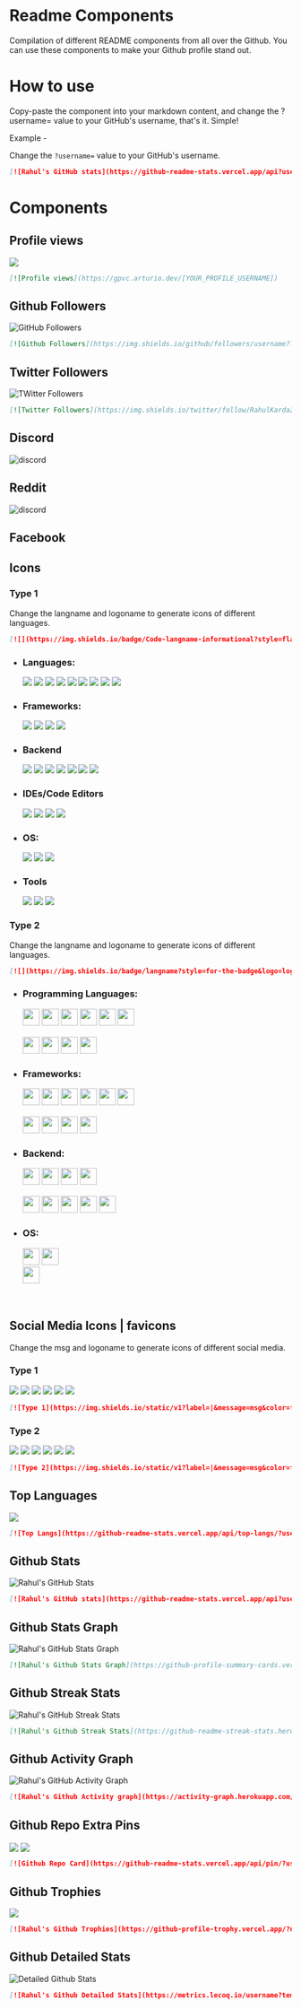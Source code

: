 # Readme Components
Compilation of different README components from all over the Github. You can use these components to make your Github profile stand out.

# How to use
Copy-paste the component into your markdown content, and change the ?username= value to your GitHub's username, that's it. Simple!

Example - 

Change the `?username=` value to your GitHub's username.

```md
[![Rahul's GitHub stats](https://github-readme-stats.vercel.app/api?username=rahulkarda)](https://github.com/rahulkarda/readme-components)
```

# Components

## Profile views
<img src="https://gpvc.arturio.dev/rahulkarda" align="center">

```md
[![Profile views](https://gpvc.arturio.dev/[YOUR_PROFILE_USERNAME])
```

## Github Followers
<img src="https://img.shields.io/github/followers/rahulkarda?label=Followers&logo=GitHub&style=for-the-badge" alt="GitHub Followers" />


```md
[![Github Followers](https://img.shields.io/github/followers/username?label=Followers&logo=GitHub&style=for-the-badge)
```

## Twitter Followers
<img src="https://img.shields.io/twitter/follow/RahulKarda2002?label=Twitter&logo=twitter&style=for-the-badge&color=blue" alt="TWitter Followers"/>

```md
[![Twitter Followers](https://img.shields.io/twitter/follow/RahulKarda2002?label=Twitter&logo=twitter&style=for-the-badge&color=blue)
```

## Discord
<img src="https://img.shields.io/badge/Discord-7289DA?style=for-the-badge&logo=discord&logoColor=white" alt="discord"/>

## Reddit
<img src="https://aleen42.github.io/badges/src/reddit.svg" alt="discord"/>

## Facebook

## Icons
### Type 1
Change the langname and logoname to generate icons of different languages.

```md
[![](https://img.shields.io/badge/Code-langname-informational?style=flat&logo=logoname&logoColor=white&color=brightgreen)]
```

- ### Languages:

  ![](https://img.shields.io/badge/Code-HTML5-informational?style=flat&logo=html5&logoColor=white&color=brightgreen)
  ![](https://img.shields.io/badge/Code-CSS3-informational?style=flat&logo=css3&logoColor=white&color=brightgreen)
  ![](https://img.shields.io/badge/Code-JavaScript-informational?style=flat&logo=javascript&logoColor=white&color=brightgreen)
  ![](https://img.shields.io/badge/Code-TypeScript-informational?style=flat&logo=typescript&logoColor=white&color=brightgreen)
  ![](https://img.shields.io/badge/Code-Python-informational?style=flat&logo=python&logoColor=white&color=brightgreen)
  ![](https://img.shields.io/badge/Code-C-informational?style=flat&logo=c&logoColor=white&color=brightgreen)
  ![](https://img.shields.io/badge/Code-C++-informational?style=flat&logo=cplusplus&logoColor=white&color=brightgreen)
  ![](https://img.shields.io/badge/Code-Java-informational?style=flat&logo=java&logoColor=white&color=brightgreen)
  ![](https://img.shields.io/badge/Code-Kotlin-informational?style=flat&logo=kotlin&logoColor=white&color=brightgreen)
  
- ### Frameworks:

  ![](https://img.shields.io/badge/Code-ReactJS-informational?style=flat&logo=react&logoColor=white&color=brightgreen)
  ![](https://img.shields.io/badge/Code-SASS-informational?style=flat&logo=sass&logoColor=white&color=brightgreen)
  ![](https://img.shields.io/badge/Code-Bootstrap-informational?style=flat&logo=bootstrap&logoColor=white&color=brightgreen)
  ![](https://img.shields.io/badge/Code-AngularJS-informational?style=flat&logo=AngularJS&logoColor=white&color=brightgreen)

- ### Backend
  ![](https://img.shields.io/badge/Code-NodeJS-informational?style=flat&logo=node.js&logoColor=white&color=brightgreen)
  ![](https://img.shields.io/badge/Code-Express-informational?style=flat&logo=express&logoColor=white&color=brightgreen)
  ![](https://img.shields.io/badge/Database-MongoDB-informational?style=flat&logo=mongodb&logoColor=white&color=brightgreen)
  ![](https://img.shields.io/badge/Database-MySQL-informational?style=flat&logo=mysql&logoColor=white&color=brightgreen)
  ![](https://img.shields.io/badge/Tool-Firebase-informational?style=flat&logo=firebase&logoColor=white&color=brightgreen)
  ![](https://img.shields.io/badge/Cloud-AWS-informational?style=flat&logo=amazon&logoColor=white&color=brightgreen)
  ![](https://img.shields.io/badge/Cloud-Digital_Ocean-informational?style=flat&logo=digitalocean&logoColor=white&color=brightgreen)

- ### IDEs/Code Editors
  ![](https://img.shields.io/badge/Editor-VSCode-informational?style=flat&logo=visualstudiocode&logoColor=white&color=brightgreen)
  ![](https://img.shields.io/badge/Editor-Vim-informational?style=flat&logo=vim&logoColor=white&color=brightgreen)
  ![](https://img.shields.io/badge/Editor-Atom-informational?style=flat&logo=atom&logoColor=white&color=brightgreen)
  ![](https://img.shields.io/badge/Code-Visual%20Studio-informational?style=flat&logo=visualstudio&logoColor=white&color=brightgreen)
  

- ### OS:

  ![](https://img.shields.io/badge/OS-Linux-informational?style=flat&logo=linux&logoColor=white&color=brightgreen)
  ![](https://img.shields.io/badge/OS-Windows-informational?style=flat&logo=windows&logoColor=white&color=brightgreen)
  ![](https://img.shields.io/badge/OS-MacOS-informational?style=flat&logo=macos&logoColor=white&color=brightgreen)

- ### Tools

  ![](https://img.shields.io/badge/Tools-Git-informational?style=flat&logo=git&logoColor=white&color=brightgreen)
  ![](https://img.shields.io/badge/Tools-Docker-informational?style=flat&logo=docker&logoColor=white&color=brightgreen)
  ![](https://img.shields.io/badge/Shell-Bash-informational?style=flat&logo=gnu-bash&logoColor=white&color=brightgreen)

### Type 2
Change the langname and logoname to generate icons of different languages.

```md
[![](https://img.shields.io/badge/langname?style=for-the-badge&logo=logoname&logoColor=F7DF1E)]
```

- ### Programming Languages:
  
  <code><img height="30" src="https://img.shields.io/badge/JavaScript-323330?style=for-the-badge&logo=javascript&logoColor=F7DF1E"></code>
  <code><img height="30" src="https://img.shields.io/badge/TypeScript-007ACC?style=for-the-badge&logo=typescript&logoColor=white"></code>
  <code><img height="30" src="https://img.shields.io/badge/CSS3-1572B6?style=for-the-badge&logo=css3&logoColor=white"></code>
  <code><img height="30" src="https://img.shields.io/badge/HTML5-E34F26?style=for-the-badge&logo=html5&logoColor=white"></code>
  <code><img height="30" src="https://img.shields.io/badge/Java-ED8B00?style=for-the-badge&logo=java&logoColor=white"></code>
  <code><img height="30" src="https://img.shields.io/badge/json-5E5C5C?style=for-the-badge&logo=json&logoColor=white"></code>
  <br></br>
  <code><img height="30" src="https://img.shields.io/badge/Python-FFD43B?style=for-the-badge&logo=python&logoColor=blue"></code>
  <code><img height="30" src="https://img.shields.io/badge/C-00599C?style=for-the-badge&logo=c&logoColor=white"></code>
  <code><img height="30" src="https://img.shields.io/badge/Kotlin-0095D5?&style=for-the-badge&logo=kotlin&logoColor=white"></code>
  <code><img height="30" src="https://img.shields.io/badge/C%2B%2B-00599C?style=for-the-badge&logo=c%2B%2B&logoColor=white"></code>

- ### Frameworks:

  <code><img height="30" src="https://img.shields.io/badge/React-20232A?style=for-the-badge&logo=react&logoColor=61DAFB"></code>
  <code><img height="30" src="https://img.shields.io/badge/Node.js-339933?style=for-the-badge&logo=nodedotjs&logoColor=white"></code>
  <code><img height="30" src="https://img.shields.io/badge/next.js-000000?style=for-the-badge&logo=nextdotjs&logoColor=white"></code>
  <code><img height="30" src="https://img.shields.io/badge/nestjs-E0234E?style=for-the-badge&logo=nestjs&logoColor=white"></code>
  <code><img height="30" src="https://img.shields.io/badge/React_Native-20232A?style=for-the-badge&logo=react&logoColor=61DAFB"></code>
  <code><img height="30" src="https://img.shields.io/badge/Angular-DD0031?style=for-the-badge&logo=angular&logoColor=white"></code>
  <br></br>
  <code><img height="30" src="https://img.shields.io/badge/Redux-593D88?style=for-the-badge&logo=redux&logoColor=white"></code>
  <code><img height="30" src="https://img.shields.io/badge/Material%20UI-007FFF?style=for-the-badge&logo=mui&logoColor=white"></code>
  <code><img height="30" src="https://img.shields.io/badge/Socket.io-010101?&style=for-the-badge&logo=Socket.io&logoColor=white"></code>
  <code><img height="30" src="https://img.shields.io/badge/Bootstrap-563D7C?style=for-the-badge&logo=bootstrap&logoColor=white"></code>

- ### Backend:

  <code><img height="30" src="https://img.shields.io/badge/MongoDB-4EA94B?style=for-the-badge&logo=mongodb&logoColor=white"></code>
  <code><img height="30" src="https://img.shields.io/badge/GraphQl-E10098?style=for-the-badge&logo=graphql&logoColor=white"></code>
  <code><img height="30" src="https://img.shields.io/badge/Apollo%20GraphQL-311C87?&style=for-the-badge&logo=Apollo%20GraphQL&logoColor=white"></code>
  <code><img height="30" src="https://img.shields.io/badge/Express.js-000000?style=for-the-badge&logo=express&logoColor=white"></code>
  <br></br>
  <code><img height="30" src="https://img.shields.io/badge/JWT-000000?style=for-the-badge&logo=JSON%20web%20tokens&logoColor=white"></code>
  <code><img height="30" src="https://img.shields.io/badge/firebase-ffca28?style=for-the-badge&logo=firebase&logoColor=black"></code>
  <code><img height="30" src="https://img.shields.io/badge/PostgreSQL-316192?style=for-the-badge&logo=postgresql&logoColor=white"></code>
  <code><img height="30" src="https://img.shields.io/badge/MySQL-005C84?style=for-the-badge&logo=mysql&logoColor=white"></code>
   <code><img height="30" src="https://img.shields.io/badge/Apache-ffca28?style=for-the-badge&logo=apache&logoColor=white"></code>

- ### OS:


  <code><img height="30" src="https://img.shields.io/badge/Ubuntu-E95420?style=for-the-badge&logo=ubuntu&logoColor=white"></code>
  <code><img height="30" src="https://img.shields.io/badge/Windows-0078D6?style=for-the-badge&logo=windows&logoColor=white"></code>  
  <code><img height="30" src="https://img.shields.io/badge/Mac-000000?style=for-the-badge&logo=MacOS&logoColor=white"></code>  
  <br></br>

## Social Media Icons | favicons

Change the msg and logoname to generate icons of different social media.

### Type 1
<p>
<img src="https://img.shields.io/static/v1?label=|&message=WEBSITE&color=ff&style=plastic&logo=realm&logo-color=white"/>
<img src="https://img.shields.io/static/v1?label=|&message=LINKED-IN&color=cdf998&style=plastic&logo=linkedin&logo-color=white"/>
<img src="https://img.shields.io/static/v1?label=|&message=TWITTER&color=d18014&style=plastic&logo=twitter&logo-color=white"/>
<img src="https://img.shields.io/static/v1?label=|&message=DEV-TO&color=cde928&style=plastic&logo=dev.to&logo-color=white"/>
<img src="https://img.shields.io/static/v1?label=|&message=RESUME&color=24555f&style=plastic&logo=react&logo-color=white"/>
<img src="https://img.shields.io/static/v1?label=|&message=GMAIL&color=24555f&style=plastic&logo=gmail&logo-color=white"/>
</p>

```md
[![Type 1](https://img.shields.io/static/v1?label=|&message=msg&color=ff&style=plastic&logo=logoname&logo-color=white)]
```

### Type 2
<p>
<img src="https://img.shields.io/static/v1?label=|&message=WEBSITE&color=ff&style=for-the-badge&logo=realm&logo-color=white" />
<img src="https://img.shields.io/static/v1?label=|&message=LINKED-IN&color=cdf998&style=for-the-badge&logo=linkedin&logo-color=white"/>
<img src="https://img.shields.io/static/v1?label=|&message=TWITTER&color=d18014&style=for-the-badge&logo=twitter&logo-color=white"/>
<img src="https://img.shields.io/static/v1?label=|&message=DEV-TO&color=cde928&style=for-the-badge&logo=dev.to&logo-color=white"/>
<img src="https://img.shields.io/static/v1?label=|&message=RESUME&color=24555f&style=for-the-badge&logo=react&logo-color=white"/>
<img src="https://img.shields.io/static/v1?label=|&message=GMAIL&color=24555f&style=for-the-badge&logo=gmail&logo-color=white"/>
</p>

```md
[![Type 2](https://img.shields.io/static/v1?label=|&message=msg&color=ff&style=for-the-badge&logo=logoname&logo-color=white)]
```

## Top Languages
<img align="center" src="https://github-readme-stats.vercel.app/api/top-langs/?username=rahulkarda&hide=less&title_color=d13979&text_color=c9cacc&icon_color=2bbc8a&bg_color=1d1f21&langs_count=5" />

```md
[![Top Langs](https://github-readme-stats.vercel.app/api/top-langs/?username=rahulkarda)](https://github.com/rahulkarda/readme-components)
```

## Github Stats
<img align="center" src="https://github-readme-stats.vercel.app/api?username=rahulkarda&count_private=true&show_icons=true&theme=radical&hide_border=true&custom_title=Rahul%20Karda%27s%20Github%20Stats" alt="Rahul's GitHub Stats" />

```md
[![Rahul's GitHub stats](https://github-readme-stats.vercel.app/api?username=rahulkarda)](https://github.com/anuraghazra/readme-components)
```

## Github Stats Graph
<img align="center" src="https://github-profile-summary-cards.vercel.app/api/cards/profile-details?username=rahulkarda&theme=radical&hide_border=true)](https://github.com/rahulkarda" alt="Rahul's GitHub Stats Graph"/>

```md
[![Rahul's Github Stats Graph](https://github-profile-summary-cards.vercel.app/api/cards/profile-details?username=rahulkarda&theme=radical&hide_border=true)
```

## Github Streak Stats
 <img align="center" src="https://github-readme-streak-stats.herokuapp.com/?user=rahulkarda&theme=dark" alt="Rahul's GitHub Streak Stats"/>
 
 ```md
 [![Rahul's Github Streak Stats](https://github-readme-streak-stats.herokuapp.com/?user=rahulkarda&theme=dark)
 ```
 
## Github Activity Graph
<img align="center" src="https://activity-graph.herokuapp.com/graph?username=rahulkarda&theme=react-dark&hide_border=true&custom_title=Activity%20Graph" alt="Rahul's GitHub Activity Graph"/>

```md
[![Rahul's Github Activity graph](https://activity-graph.herokuapp.com/graph?username=Ashutosh00710&theme=dracula)](https://github.com/rahulkarda/readme-components)
```

## Github Repo Extra Pins
<img align="center" src="https://github-readme-stats.vercel.app/api/pin/?username=rahulkarda&repo=readme-components" />
<img align="center" src="https://github-readme-stats.vercel.app/api/pin/?username=rahulkarda&repo=youtube-bookmarker" />

```md
[![Github Repo Card](https://github-readme-stats.vercel.app/api/pin/?username=rahulkarda&repo=youtube-bookmarker)](https://github.com/rahulkarda/readme-components)
```
 
## Github Trophies
 <img src="https://github-profile-trophy.vercel.app/?username=rahulkarda&theme=onedark&column=3&margin-w=15&margin-h=15" />
 
 ```md
 [![Rahul's Github Trophies](https://github-profile-trophy.vercel.app/?username=rahulkarda&theme=onedark&column=3&margin-w=15&margin-h=15)](https://github.com/rahulkarda/readme-components)
 ```
 
## Github Detailed Stats
<img src="https://metrics.lecoq.io/rahulkarda?template=classic&activity=1&followup=1&languages=1&lines=1&people=1&activity.limit=5&activity.days=14&activity.filter=all&activity.visibility=all&activity.timestamps=false&languages.colors=github&languages.threshold=0%25&people.limit=28&people.size=28&people.types=followers%2C%20following&people.identicons=true&people.shuffle=true&config.timezone=Asia%2FCalcutta&config.twemoji=true" alt="Detailed Github Stats"/>

```md
[![Rahul's Github Detailed Stats](https://metrics.lecoq.io/username?template=classic&activity=1&followup=1&languages=1&lines=1&people=1&activity.limit=5&activity.days=14&activity.filter=all&activity.visibility=all&activity.timestamps=false&languages.colors=github&languages.threshold=0%25&people.limit=28&people.size=28&people.types=followers%2C%20following&people.identicons=true&people.shuffle=true&config.timezone=Asia%2FCalcutta&config.twemoji=true)](https://github.com/rahulkarda/readme-components)
```
